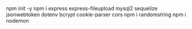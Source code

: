 npm init -y
npm i express express-fileupload mysql2 sequelize jsonwebtoken dotenv bcrypt cookie-parser cors
npm i randomstring
npm i nodemon